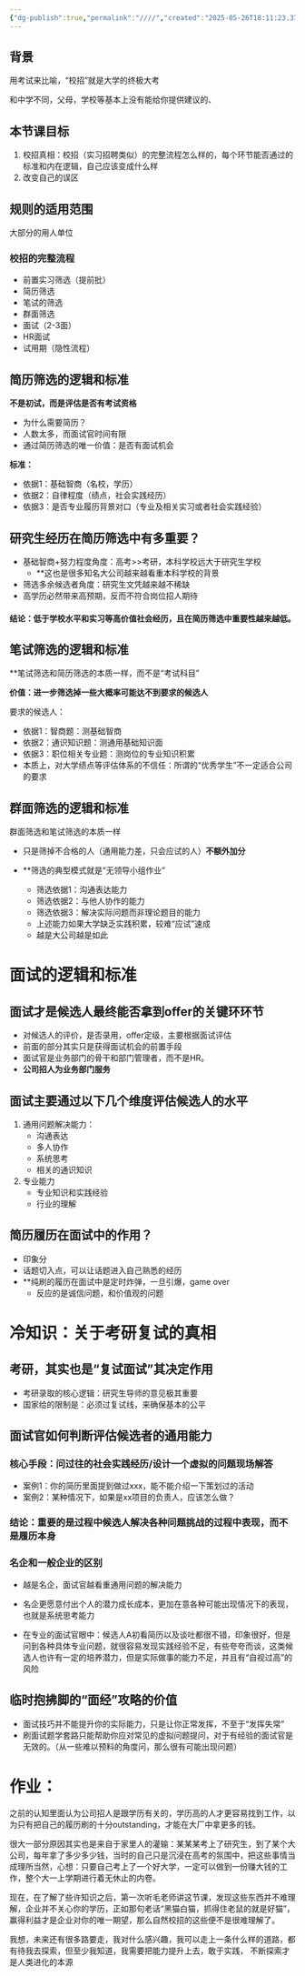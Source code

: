 ```yaml
---
{"dg-publish":true,"permalink":"////","created":"2025-05-26T18:11:23.370+08:00","updated":"2025-06-11T20:20:30.295+08:00"}
---
```



## 背景

用考试来比喻，“校招”就是大学的终极大考

和中学不同，父母，学校等基本上没有能给你提供建议的、

## 本节课目标
1. 校招真相：校招（实习招聘类似）的完整流程怎么样的，每个环节能否通过的标准和内在逻辑，自己应该变成什么样
2. 改变自己的误区

## 规则的适用范围

大部分的用人单位


### 校招的完整流程

- 前置实习筛选（提前批）
- 简历筛选
- 笔试的筛选
- 群面筛选
- 面试（2-3面）
- HR面试
- 试用期（隐性流程）

## 简历筛选的逻辑和标准

**不是初试，而是评估是否有考试资格**
- 为什么需要简历？
- 人数太多，而面试官时间有限
- 通过简历筛选的唯一价值：是否有面试机会

**标准：**
- 依据1：基础智商（名校，学历）
- 依据2：自律程度（绩点，社会实践经历）
- 依据3：是否专业履历背景对口（专业及相关实习或者社会实践经验）


## 研究生经历在简历筛选中有多重要？
- 基础智商+努力程度角度：高考>>考研，本科学校远大于研究生学校
	- **这也是很多知名大公司越来越看重本科学校的背景
- 筛选多余候选者角度：研究生文凭越来越不稀缺
- 高学历必然带来高预期，反而不符合岗位招人期待

#### 结论：低于学校水平和实习等高价值社会经历，且在简历筛选中重要性越来越低。


## 笔试筛选的逻辑和标准

**笔试筛选和简历筛选的本质一样，而不是“考试科目”

**价值：进一步筛选掉一些大概率可能达不到要求的候选人**


要求的候选人：
- 依据1：智商题：测基础智商
- 依据2：通识知识题：测通用基础知识面
- 依据3：职位相关专业题：测岗位的专业知识积累
- 本质上，对大学绩点等评估体系的不信任：所谓的“优秀学生”不一定适合公司的要求


## 群面筛选的逻辑和标准

群面筛选和笔试筛选的本质一样
- 只是筛掉不合格的人（通用能力差，只会应试的人）**不额外加分**

- **筛选的典型模式就是“无领导小组作业”
	- 筛选依据1：沟通表达能力
	- 筛选依据2：与他人协作的能力
	- 筛选依据3：解决实际问题而非理论题目的能力
	- 上述能力如果大学缺乏实践积累，较难“应试”速成
	- 越是大公司越是如此


# 面试的逻辑和标准

## **面试才是候选人最终能否拿到offer的关键环环节**

- 对候选人的评价，是否录用，offer定级，主要根据面试评估
- 前面的部分其实只是获得面试机会的前置手段
- 面试官是业务部门的骨干和部门管理者，而不是HR。
- **公司招人为业务部门服务**

## 面试主要通过以下几个维度评估候选人的水平
1. 通用问题解决能力：
	- 沟通表达
	- 多人协作
	- 系统思考
	- 相关的通识知识
2. 专业能力
	- 专业知识和实践经验
	- 行业的理解

 

## 简历履历在面试中的作用？

- 印象分
- 话题切入点，可以让话题进入自己熟悉的经历
- **纯刷的履历在面试中是定时炸弹，一旦引爆，game over
	- 反应的是诚信问题，和价值观的问题



# 冷知识：关于考研复试的真相

## 考研，其实也是“复试面试”其决定作用

- 考研录取的核心逻辑：研究生导师的意见极其重要
- 国家给的限制是：必须过复试线，来确保基本的公平


## 面试官如何判断评估候选者的通用能力

### 核心手段：问过往的社会实践经历/设计一个虚拟的问题现场解答

- 案例1：你的简历里面提到做过xxx，能不能介绍一下策划过的活动
- 案例2：某种情况下，如果是xx项目的负责人，应该怎么做？


### 结论：重要的是过程中候选人解决各种问题挑战的过程中表现，而不是履历本身
 
### 名企和一般企业的区别

- 越是名企，面试官越看重通用问题的解决能力
- 名企更愿意付出个人的潜力成长成本，更加在意各种可能出现情况下的表现，也就是系统思考能力


- 在专业的面试官眼中：候选人A初看简历以及谈吐都很不错，印象很好，但是问到各种具体专业问题，就很容易发现实践经验不足，有些夸夸而谈，这类候选人也许有一定的培养潜力，但是实际做事的能力不足，并且有“自视过高”的风险



## 临时抱拂脚的“面经”攻略的价值

- 面试技巧并不能提升你的实际能力，只是让你正常发挥，不至于“发挥失常”
- 刷面试题学套路只能帮助你应对常见的虚拟问题提问，对于有经验的面试官是无效的。（从一些难以预料的角度问，那么很有可能出现问题）







# 作业：

之前的认知里面认为公司招人是跟学历有关的，学历高的人才更容易找到工作，以为只有把自己的履历刷的十分outstanding，才能在大厂中拿更多的钱。

很大一部分原因其实也是来自于家里人的灌输：某某某考上了研究生，到了某个大公司，每年拿了多少多少钱，当时的自己只是沉浸在高考的氛围中，把这些事情当成理所当然，心想：只要自己考上了一个好大学，一定可以做到一份赚大钱的工作，整个大一上学期进行着无休止的内卷。

现在，在了解了些许知识之后，第一次听毛老师讲这节课，发现这些东西并不难理解，企业并不关心你的学历，正如那句老话“黑猫白猫，抓得住老鼠的就是好猫”，赢得利益才是企业对你的唯一期望，那么自然校招的这些便不是很难理解了。

我想，未来还有很多路要走，我对什么感兴趣，我可以走上一条什么样的道路，都有待我去探索，但至少我知道，我需要把能力提升上去，敢于实践， 不断探索才是人类进化的本源



















































































